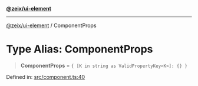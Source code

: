 [**@zeix/ui-element**](../README.md)

***

[@zeix/ui-element](../globals.md) / ComponentProps

# Type Alias: ComponentProps

> **ComponentProps** = `{ [K in string as ValidPropertyKey<K>]: {} }`

Defined in: [src/component.ts:40](https://github.com/efflore/ui-element/blob/6f13c4cee43b2a37b146c096e1a255409b73e79b/src/component.ts#L40)
